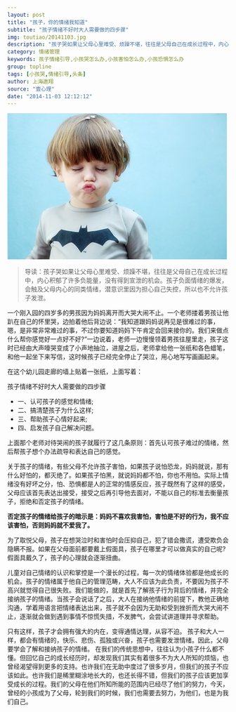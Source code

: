 ```yaml
---
layout: post
title: "孩子，你的情绪我知道"
subtitle: "孩子情绪不好时大人需要做的四步骤"
img: toutiao/20141103.jpg
description: "孩子哭如果让父母心里难受、烦躁不堪，往往是父母自己在成长过程中，内心积郁了许多负能量，没有得到宣泄的机会。孩子负面情绪的爆发，会触及父母内心的同类情绪，潜意识里因为担心自己失控，所以也不允许孩子发泄。"
category: 情绪管理
keywords: 孩子情绪引导,小孩哭怎么办,小孩害怕怎么办,小孩恐惧怎么办
group: topline
tags: [小孩哭,情绪引导,头条]
author: 上海遨翔
source: "壹心理"
date: "2014-11-03 12:12:12"
---
```

<img src="/images/toutiao/20141103.jpg" alt="" />


>导读：孩子哭如果让父母心里难受、烦躁不堪，往往是父母自己在成长过程中，内心积郁了许多负能量，没有得到宣泄的机会。孩子负面情绪的爆发，会触及父母内心的同类情绪，潜意识里因为担心自己失控，所以也不允许孩子发泄。

一个刚入园的四岁多的男孩因为妈妈离开而大哭大闹不止。一个老师搂着男孩让他趴在自己的怀里哭，边拍着他后背边说：“我知道跟妈妈说再见是很难过的事，嗯，是非常非常难过的事，不过你要知道妈妈下午肯定会回来接你的。我们来做点什么帮你感觉好一点好不好?”一边说着，老师一边慢慢领着男孩往屋里走，孩子这时已经由大声嚎哭变成了小声地抽泣，进屋之后，老师拿给他一张纸和各色蜡笔，和他一起坐下来写信，这时候孩子已经完全停止了哭泣，用心地写写画画起来。

在这个幼儿园走廊的墙上贴着一张纸，上面写着：

孩子情绪不好时大人需要做的四步骤

* 一、认可孩子的感觉和情绪;
* 二、搞清楚孩子为什么这样;
* 三、帮助孩子心情好起来;
* 四、启发孩子自己解决问题。


上面那个老师对待哭闹的孩子就履行了这几条原则：首先认可孩子难过的情绪，然后帮孩子想个办法疏导和表达自己的感觉。

关于孩子的情绪，有些父母不允许孩子害怕，如果孩子说怕恐龙，妈妈就说，那有什么好怕的，都灭绝了。如果孩子怕黑，就说妈妈都不怕，你也不用怕。实际上情绪没有好坏之分，怕、恐惧都是人的正常的情感反应，孩子既然有了这样的感受，父母应该首先表达出接受，接受之后再引导他去面对，不能以自己的标准去衡量孩子，拒绝和否定孩子的情绪。

<strong>否定孩子的情绪给孩子的暗示是：妈妈不喜欢我害怕，害怕是不好的行为，我不应该害怕，否则妈妈就不爱我了。</strong>

为了取悦父母，孩子在想哭泣时和害怕时会压抑自己，犯了错会撒谎，遭受欺负会隐瞒不报。如果在父母面前都要戴上假面具，孩子在哪里才可以做真实的自己呢?假面具戴久了，孩子的心理就会逐渐扭曲。

儿童对自己情绪的认识和掌控是一个漫长的过程，每一次的情绪体验都是他成长的机会。孩子的情绪属于他自己的管理范畴，大人不应该为此负责，不要因为孩子不高兴就觉得自己很失败。我们能做的，就是首先了解孩子行为背后的情绪，并完全接纳孩子的情绪。当孩子会说话了之后，大人在接纳他情绪的前提下，教他正确地沟通，学着用语言把情绪表达出来，孩子就不会因为无助和受到挫折而大哭大闹不止，逐渐就会做到遇到事情不惊慌失措，不发脾气，会尝试讲道理并寻求帮助。

只有这样，孩子才会拥有强大的内在，变得通情达理，从容不迫。
孩子和大人一样，都会有情绪的，快乐、悲伤、孤独或兴奋，孩子也需要发泄情绪。因此，父母要学会了解和接纳孩子的情绪。
在我们的传统思想中，往往认为小孩子什么都不懂。但回忆自己的成长经历时，却发现我们其实有着很多不为大人所知的烦恼，也曾经渴望得到更多的支持。也许我们在无助中度过了很多岁月，但我们的孩子不应该如此。也许我们是稀里糊涂地长大的，也还长得不错，但我们的孩子应该更加享受成长的过程。我们的父母在他们所知所能的范围内已经尽了他们的努力，今天，曾经的小孩成为了父母，轮到我们的时候，我们也需要去努力，为他们，也是为我们自己。
